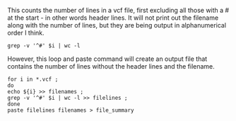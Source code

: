 This counts the number of lines in a vcf file, first excluding all those with a # at the start - in other words header lines. It will not print out the filename along with the number of lines, but they are being output in alphanumerical order I think. 
```
grep -v '^#' $i | wc -l 
```

However, this loop and paste command will create an output file that contains the number of lines without the header lines and the filename.
```
for i in *.vcf ;
do
echo ${i} >> filenames ;
grep -v '^#' $i | wc -l >> filelines ;
done
paste filelines filenames > file_summary
```
